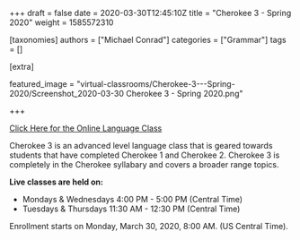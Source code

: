 +++
draft = false
date = 2020-03-30T12:45:10Z
title = "Cherokee 3 - Spring 2020"
weight = 1585572310

[taxonomies]
authors = ["Michael Conrad"]
categories = ["Grammar"]
tags = []

[extra]

featured_image = "virtual-classrooms/Cherokee-3---Spring-2020/Screenshot_2020-03-30 Cherokee 3 - Spring 2020.png"

+++

[Click Here for the Online Language Class](https://learn.cherokee.org/course/view.php?id=35)

Cherokee 3 is an advanced level language class that is geared towards students that have completed Cherokee 1 and Cherokee 2\. Cherokee 3 is completely in the Cherokee syllabary and covers a broader range topics. 
<!-- more -->
**Live classes are held on:**

-   Mondays & Wednesdays 4:00 PM - 5:00 PM (Central Time)
-   Tuesdays & Thursdays 11:30 AM - 12:30 PM (Central Time)

Enrollment starts on Monday, March 30, 2020, 8:00 AM. (US Central Time).